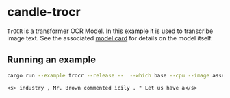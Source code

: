 # candle-trocr

`TrOCR` is a transformer OCR Model. In this example it is used to
transcribe image text. See the associated [model
card](https://huggingface.co/microsoft/trocr-base-printed) for details on
the model itself.

## Running an example

```bash
cargo run --example trocr --release --  --which base --cpu --image assets/trocr.png  --tokenizer tokenizer.json
```

```
<s> industry , Mr. Brown commented icily . " Let us have a</s>
```

